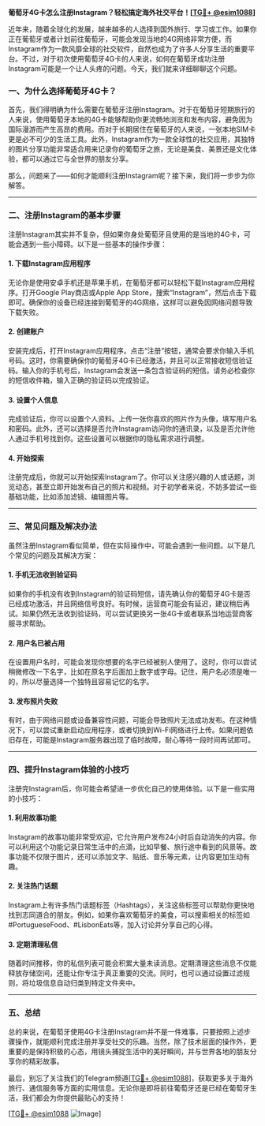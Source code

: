 **葡萄牙4G卡怎么注册Instagram？轻松搞定海外社交平台！[[TG💪+ @esim1088](https://t.me/s/esim1088)]**

近年来，随着全球化的发展，越来越多的人选择到国外旅行、学习或工作。如果你正在葡萄牙或者计划前往葡萄牙，可能会发现当地的4G网络非常方便，而Instagram作为一款风靡全球的社交软件，自然也成为了许多人分享生活的重要平台。不过，对于初次使用葡萄牙4G卡的人来说，如何在葡萄牙成功注册Instagram可能是一个让人头疼的问题。今天，我们就来详细聊聊这个问题。

### 一、为什么选择葡萄牙4G卡？

首先，我们得明确为什么需要在葡萄牙注册Instagram。对于在葡萄牙短期旅行的人来说，使用葡萄牙本地的4G卡能够帮助你更流畅地浏览和发布内容，避免因为国际漫游而产生高昂的费用。而对于长期居住在葡萄牙的人来说，一张本地SIM卡更是必不可少的生活工具。此外，Instagram作为一款全球性的社交应用，其独特的图片分享功能非常适合用来记录你的葡萄牙之旅，无论是美食、美景还是文化体验，都可以通过它与全世界的朋友分享。

那么，问题来了——如何才能顺利注册Instagram呢？接下来，我们将一步步为你解答。

---

### 二、注册Instagram的基本步骤

注册Instagram其实并不复杂，但如果你身处葡萄牙且使用的是当地的4G卡，可能会遇到一些小障碍。以下是一些基本的操作步骤：

#### 1. 下载Instagram应用程序
无论你是使用安卓手机还是苹果手机，在葡萄牙都可以轻松下载Instagram应用程序。打开Google Play商店或Apple App Store，搜索“Instagram”，然后点击下载即可。确保你的设备已经连接到葡萄牙的4G网络，这样可以避免因网络问题导致下载失败。

#### 2. 创建账户
安装完成后，打开Instagram应用程序。点击“注册”按钮，通常会要求你输入手机号码。这时，你需要确保你的葡萄牙4G卡已经激活，并且可以正常接收短信验证码。输入你的手机号后，Instagram会发送一条包含验证码的短信。请务必检查你的短信收件箱，输入正确的验证码以完成验证。

#### 3. 设置个人信息
完成验证后，你可以设置个人资料。上传一张你喜欢的照片作为头像，填写用户名和密码。此外，还可以选择是否允许Instagram访问你的通讯录，以及是否允许他人通过手机号找到你。这些设置可以根据你的隐私需求进行调整。

#### 4. 开始探索
注册完成后，你就可以开始探索Instagram了。你可以关注感兴趣的人或话题，浏览动态，甚至立即开始发布自己的照片和视频。对于初学者来说，不妨多尝试一些基础功能，比如添加滤镜、编辑图片等。

---

### 三、常见问题及解决办法

虽然注册Instagram看似简单，但在实际操作中，可能会遇到一些问题。以下是几个常见的问题及其解决方案：

#### 1. 手机无法收到验证码
如果你的手机没有收到Instagram的验证码短信，请先确认你的葡萄牙4G卡是否已经成功激活，并且网络信号良好。有时候，运营商可能会有延迟，建议稍后再试。如果仍然无法收到验证码，可以尝试更换另一张4G卡或者联系当地运营商客服寻求帮助。

#### 2. 用户名已被占用
在设置用户名时，可能会发现你想要的名字已经被别人使用了。这时，你可以尝试稍微修改一下名字，比如在原名字后面加上数字或字母。记住，用户名必须是唯一的，所以尽量选择一个独特且容易记忆的名字。

#### 3. 发布照片失败
有时，由于网络问题或设备兼容性问题，可能会导致照片无法成功发布。在这种情况下，可以尝试重新启动应用程序，或者切换到Wi-Fi网络进行上传。如果问题依旧存在，可能是Instagram服务器出现了临时故障，耐心等待一段时间再试即可。

---

### 四、提升Instagram体验的小技巧

注册完Instagram后，你可能会希望进一步优化自己的使用体验。以下是一些实用的小技巧：

#### 1. 利用故事功能
Instagram的故事功能非常受欢迎，它允许用户发布24小时后自动消失的内容。你可以利用这个功能记录日常生活中的点滴，比如早餐、旅行途中看到的风景等。故事功能不仅限于图片，还可以添加文字、贴纸、音乐等元素，让内容更加生动有趣。

#### 2. 关注热门话题
Instagram上有许多热门话题标签（Hashtags），关注这些标签可以帮助你更快地找到志同道合的朋友。例如，如果你喜欢葡萄牙的美食，可以搜索相关的标签如#PortugueseFood、#LisbonEats等，加入讨论并分享自己的心得。

#### 3. 定期清理私信
随着时间推移，你的私信列表可能会积累大量未读消息。定期清理这些消息不仅能释放存储空间，还能让你专注于真正重要的交流。同时，也可以通过设置过滤规则，将垃圾信息自动归类到特定文件夹中。

---

### 五、总结

总的来说，在葡萄牙使用4G卡注册Instagram并不是一件难事，只要按照上述步骤操作，就能顺利完成注册并享受社交的乐趣。当然，除了技术层面的操作外，更重要的是保持积极的心态，用镜头捕捉生活中的美好瞬间，并与世界各地的朋友分享你的精彩故事。

最后，别忘了关注我们的Telegram频道[[TG💪+ @esim1088](https://t.me/s/esim1088)]，获取更多关于海外旅行、通信服务等方面的实用信息。无论你是即将前往葡萄牙还是已经在葡萄牙生活，我们都会为你提供最贴心的支持！

[[TG💪+ @esim1088](https://t.me/s/esim1088) ![Image](https://i.postimg.cc/4NQfJmqS/Snipaste-2025-05-13-00-14-12.png)]